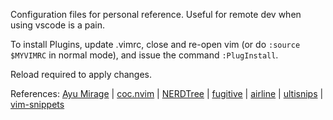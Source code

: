 Configuration files for personal reference. Useful for remote dev when using vscode is a pain.

To install Plugins, update .vimrc, close and re-open vim (or do `:source
$MYVIMRC` in normal mode), and issue the command `:PlugInstall`.

Reload required to apply changes.

References: [Ayu Mirage](https://github.com/ayu-theme/ayu-vim) | [coc.nvim](https://github.com/neoclide/coc.nvim) | [NERDTree](https://github.com/preservim/nerdtree) | [fugitive](https://github.com/tpope/vim-fugitive) | [airline](https://github.com/vim-airline/vim-airline) | [ultisnips](https://github.com/SirVer/ultisnips) | [vim-snippets](https://github.com/honza/vim-snippets)
